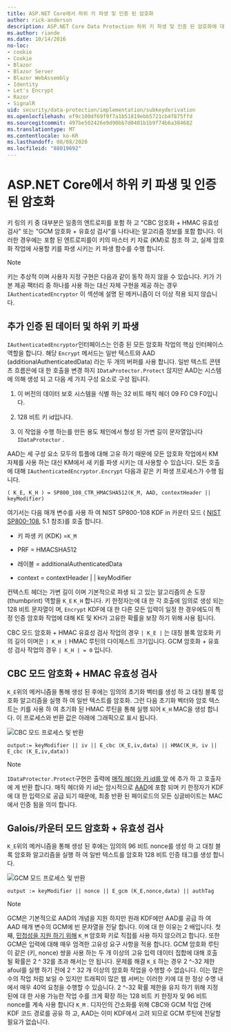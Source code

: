 ```yaml
---
title: ASP.NET Core에서 하위 키 파생 및 인증 된 암호화
author: rick-anderson
description: ASP.NET Core Data Protection 하위 키 파생 및 인증 된 암호화에 대 한 구현 세부 정보를 알아봅니다.
ms.author: riande
ms.date: 10/14/2016
no-loc:
- cookie
- Cookie
- Blazor
- Blazor Server
- Blazor WebAssembly
- Identity
- Let's Encrypt
- Razor
- SignalR
uid: security/data-protection/implementation/subkeyderivation
ms.openlocfilehash: ef9c100df69f9f7a1b51819ebb5721cb4f875ffd
ms.sourcegitcommit: 497be502426e9d90bb7d0401b1b9f74b6a384682
ms.translationtype: MT
ms.contentlocale: ko-KR
ms.lasthandoff: 08/08/2020
ms.locfileid: "88019692"
---
```

# <a name="subkey-derivation-and-authenticated-encryption-in-aspnet-core"></a>ASP.NET Core에서 하위 키 파생 및 인증 된 암호화

<a name="data-protection-implementation-subkey-derivation"></a>

키 링의 키 중 대부분은 일종의 엔트로피를 포함 하 고 "CBC 암호화 + HMAC 유효성 검사" 또는 "GCM 암호화 + 유효성 검사"를 나타내는 알고리즘 정보를 포함 합니다. 이러한 경우에는 포함 된 엔트로피를이 키의 마스터 키 자료 (KM)로 참조 하 고, 실제 암호화 작업에 사용할 키를 파생 시키는 키 파생 함수를 수행 합니다.

> [!NOTE]
> 키는 추상적 이며 사용자 지정 구현은 다음과 같이 동작 하지 않을 수 있습니다. 키가 기본 제공 팩터리 중 하나를 사용 하는 대신 자체 구현을 제공 하는 경우 `IAuthenticatedEncryptor` 이 섹션에 설명 된 메커니즘이 더 이상 적용 되지 않습니다.

<a name="data-protection-implementation-subkey-derivation-aad"></a>

## <a name="additional-authenticated-data-and-subkey-derivation"></a>추가 인증 된 데이터 및 하위 키 파생

`IAuthenticatedEncryptor`인터페이스는 인증 된 모든 암호화 작업의 핵심 인터페이스 역할을 합니다. 해당 `Encrypt` 메서드는 일반 텍스트와 AAD (additionalAuthenticatedData) 라는 두 개의 버퍼를 사용 합니다. 일반 텍스트 콘텐츠 흐름은에 대 한 호출을 변경 하지 `IDataProtector.Protect` 않지만 AAD는 시스템에 의해 생성 되 고 다음 세 가지 구성 요소로 구성 됩니다.

1. 이 버전의 데이터 보호 시스템을 식별 하는 32 비트 매직 헤더 09 F0 C9 F0입니다.

2. 128 비트 키 id입니다.

3. 이 작업을 수행 하는를 만든 용도 체인에서 형성 된 가변 길이 문자열입니다 `IDataProtector` .

AAD는 세 구성 요소 모두의 튜플에 대해 고유 하기 때문에 모든 암호화 작업에서 KM 자체를 사용 하는 대신 KM에서 새 키를 파생 시키는 데 사용할 수 있습니다. 모든 호출에 대해 `IAuthenticatedEncryptor.Encrypt` 다음과 같은 키 파생 프로세스가 수행 됩니다.

`( K_E, K_H ) = SP800_108_CTR_HMACSHA512(K_M, AAD, contextHeader || keyModifier)`

여기서는 다음 매개 변수를 사용 하 여 NIST SP800-108 KDF in 카운터 모드 ( [NIST SP800-108](https://nvlpubs.nist.gov/nistpubs/Legacy/SP/nistspecialpublication800-108.pdf), 5.1 참조)를 호출 합니다.

* 키 파생 키 (KDK) =`K_M`

* PRF = HMACSHA512

* 레이블 = additionalAuthenticatedData

* context = contextHeader | | keyModifier

컨텍스트 헤더는 가변 길이 이며 기본적으로 파생 되 고 있는 알고리즘의 손 도장 (thumbprint) 역할을 `K_E` `K_H` 합니다. 키 한정자는에 대 한 각 호출에 임의로 생성 되는 128 비트 문자열이 며, `Encrypt` KDF에 대 한 다른 모든 입력이 일정 한 경우에도이 특정 인증 암호화 작업에 대해 KE 및 KH가 고유한 확률을 보장 하기 위해 사용 됩니다.

CBC 모드 암호화 + HMAC 유효성 검사 작업의 경우 `| K_E |` 는 대칭 블록 암호화 키의 길이 이며은 `| K_H |` HMAC 루틴의 다이제스트 크기입니다. GCM 암호화 + 유효성 검사 작업의 경우 `| K_H | = 0` 입니다.

## <a name="cbc-mode-encryption--hmac-validation"></a>CBC 모드 암호화 + HMAC 유효성 검사

`K_E`위의 메커니즘을 통해 생성 된 후에는 임의의 초기화 벡터를 생성 하 고 대칭 블록 암호화 알고리즘을 실행 하 여 일반 텍스트를 암호화. 그런 다음 초기화 벡터와 암호 텍스트는 키를 사용 하 여 초기화 된 HMAC 루틴을 통해 실행 되어 `K_H` MAC을 생성 합니다. 이 프로세스와 반환 값은 아래에 그래픽으로 표시 됩니다.

![CBC 모드 프로세스 및 반환](subkeyderivation/_static/cbcprocess.png)

`output:= keyModifier || iv || E_cbc (K_E,iv,data) || HMAC(K_H, iv || E_cbc (K_E,iv,data))`

> [!NOTE]
> `IDataProtector.Protect`구현은 출력에 [매직 헤더와 키 id를 앞](xref:security/data-protection/implementation/authenticated-encryption-details) 에 추가 하 고 호출자에 게 반환 합니다. 매직 헤더와 키 id는 암시적으로 [AAD](xref:security/data-protection/implementation/subkeyderivation#data-protection-implementation-subkey-derivation-aad)에 포함 되며 키 한정자가 KDF에 대 한 입력으로 공급 되기 때문에, 최종 반환 된 페이로드의 모든 싱글바이트는 MAC에서 인증 됨을 의미 합니다.

## <a name="galoiscounter-mode-encryption--validation"></a>Galois/카운터 모드 암호화 + 유효성 검사

`K_E`위의 메커니즘을 통해 생성 된 후에는 임의의 96 비트 nonce를 생성 하 고 대칭 블록 암호화 알고리즘을 실행 하 여 일반 텍스트를 암호화 128 비트 인증 태그를 생성 합니다.

![GCM 모드 프로세스 및 반환](subkeyderivation/_static/galoisprocess.png)

`output := keyModifier || nonce || E_gcm (K_E,nonce,data) || authTag`

> [!NOTE]
> GCM은 기본적으로 AAD의 개념을 지원 하지만 원래 KDF에만 AAD를 공급 하 여 AAD 매개 변수의 GCM에 빈 문자열을 전달 합니다. 이에 대 한 이유는 2 배입니다. 첫째, [민첩성을 지원 하기 위해](xref:security/data-protection/implementation/context-headers#data-protection-implementation-context-headers) `K_M` 암호화 키로 직접를 사용 하지 않으려고 합니다. 또한 GCM은 입력에 대해 매우 엄격한 고유성 요구 사항을 적용 합니다. GCM 암호화 루틴이 같은 (키, nonce) 쌍을 사용 하는 두 개 이상의 고유 입력 데이터 집합에 대해 호출 될 확률은 2 ^ 32를 초과 해서는 안 됩니다. 문제를 해결 `K_E` 하는 경우 2 ^-32 제한 afoul를 실행 하기 전에 2 ^ 32 개 이상의 암호화 작업을 수행할 수 없습니다. 이는 많은 수의 작업 처럼 보일 수 있지만 트래픽이 많은 웹 서버는 이러한 키에 대 한 정상 수명 내에서 매우 40억 요청을 수행할 수 있습니다. 2 ^-32 확률 제한을 유지 하기 위해 지정 된에 대 한 사용 가능한 작업 수를 크게 확장 하는 128 비트 키 한정자 및 96 비트 nonce를 계속 사용 합니다 `K_M` . 디자인의 간소화를 위해 CBC와 GCM 작업 간에 KDF 코드 경로를 공유 하 고, AAD는 이미 KDF에서 고려 되므로 GCM 루틴에 전달할 필요가 없습니다.
